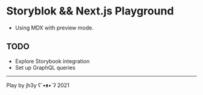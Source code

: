 # Storyblok && Next.js Playground
- Using MDX with preview mode.

## TODO
- Explore Storybook integration
- Set up GraphQL queries

---

Play by jh3y ʕ´•ᴥ•`ʔ 2021